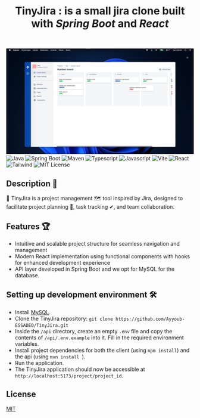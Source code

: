 <h1 style="text-align:center">TinyJira : is a small jira clone built with <b><i>Spring Boot</b></i> and <b><i>React</i></b></h1> <br>

![Home](https://raw.githubusercontent.com/Ayyoub-ESSADEQ/TinyJira/main/media/TinyJira.png) <br>
![Java](https://img.shields.io/badge/-Java-%23000000?logo=openjdk) ![Spring Boot](https://img.shields.io/badge/-Spring_Boot-%23a8ffad?logo=springboot) ![Maven](https://img.shields.io/badge/-Maven-%236D00CC?logo=apachemaven) ![Typescript](https://img.shields.io/badge/-Typescript-gray?logo=typescript) ![Javascript](https://img.shields.io/badge/-Javascript-gray?logo=javascript) ![Vite](https://img.shields.io/badge/-Vite-violet?logo=vite) ![React](https://img.shields.io/badge/-React-blue?logo=react) ![Tailwind](https://img.shields.io/badge/-Tailwind-cyan?logo=tailwindcss&labelColor=cyan) ![MIT License](https://img.shields.io/badge/license-MIT-blue)

## Description 📗
👑 TinyJira is a project management 🗺 tool inspired by Jira, designed to facilitate project planning 💪, task tracking ✔, and team collaboration.

## Features 🏆

- Intuitive and scalable project structure for seamless navigation and management
- Modern React implementation using functional components with hooks for enhanced development experience
- API layer developed in Spring Boot and we opt for MySQL for the database.

## Setting up development environment 🛠

- Install [MySQL](https://www.mysql.com/).
- Clone the TinyJira repository: `git clone https://github.com/Ayyoub-ESSADEQ/TinyJira.git`
- Inside the `/api` directory, create an empty `.env` file and copy the contents of `/api/.env.example` into it. Fill in the required environment variables.
- Install project dependencies for both the client (using `npm install`) and the api (using `mvn install
`).
- Run the application.
- The TinyJira application should now be accessible at `http://localhost:5173/project/project_id`.

## License

[MIT](https://opensource.org/licenses/MIT)
